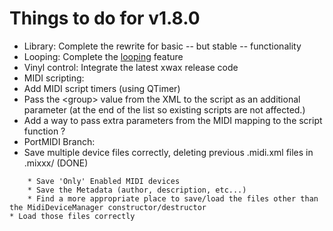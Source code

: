 # Things to do for v1.8.0

  - Library: Complete the rewrite for basic -- but stable --
    functionality
  - Looping: Complete the [looping](looping) feature
  - Vinyl control: Integrate the latest xwax release code
  - MIDI scripting:
  - Add MIDI script timers (using QTimer)
  - Pass the \<group\> value from the XML to the script as an additional
    parameter (at the end of the list so existing scripts are not
    affected.)
  - Add a way to pass extra parameters from the MIDI mapping to the
    script function ?
  - PortMIDI Branch:
  - Save multiple device files correctly, deleting previous .midi.xml
    files in .mixxx/ (DONE)

<!-- end list -->

``` 
    * Save 'Only' Enabled MIDI devices
    * Save the Metadata (author, description, etc...)
    * Find a more appropriate place to save/load the files other than the MidiDeviceManager constructor/destructor
* Load those files correctly
```
